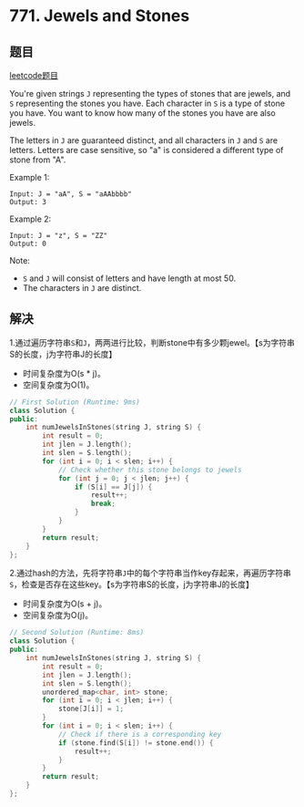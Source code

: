 # 771. Jewels and Stones


## 题目

[leetcode题目](https://leetcode.com/problems/jewels-and-stones/description/)

You're given strings `J` representing the types of stones that are jewels, and `S` representing the stones you have.  Each character in `S` is a type of stone you have.  You want to know how many of the stones you have are also jewels.

The letters in `J` are guaranteed distinct, and all characters in `J` and `S` are letters. Letters are case sensitive, so "a" is considered a different type of stone from "A".

Example 1:
```
Input: J = "aA", S = "aAAbbbb"
Output: 3
```
Example 2:
```
Input: J = "z", S = "ZZ"
Output: 0
```
Note:

- `S` and `J` will consist of letters and have length at most 50.
- The characters in `J` are distinct.

## 解决
1.通过遍历字符串`S`和`J`，两两进行比较，判断stone中有多少颗jewel。【s为字符串S的长度，j为字符串J的长度】

- 时间复杂度为O(s * j)。
- 空间复杂度为O(1)。

```C++
// First Solution (Runtime: 9ms)
class Solution {
public:
    int numJewelsInStones(string J, string S) {
        int result = 0;
        int jlen = J.length();
        int slen = S.length();
        for (int i = 0; i < slen; i++) {
            // Check whether this stone belongs to jewels
            for (int j = 0; j < jlen; j++) {
                if (S[i] == J[j]) {
                    result++;
                    break;
                }
            }
        }
        return result;
    }
};
```

2.通过hash的方法，先将字符串`J`中的每个字符串当作key存起来，再遍历字符串`S`，检查是否存在这些key。【s为字符串S的长度，j为字符串J的长度】

- 时间复杂度为O(s + j)。
- 空间复杂度为O(j)。

```C++
// Second Solution (Runtime: 8ms)
class Solution {
public:
    int numJewelsInStones(string J, string S) {
        int result = 0;
        int jlen = J.length();
        int slen = S.length();
        unordered_map<char, int> stone;
        for (int i = 0; i < jlen; i++) {
            stone[J[i]] = 1;
        }
        for (int i = 0; i < slen; i++) {
            // Check if there is a corresponding key
            if (stone.find(S[i]) != stone.end()) {
                result++;
            }
        }
        return result;
    }
};
```
